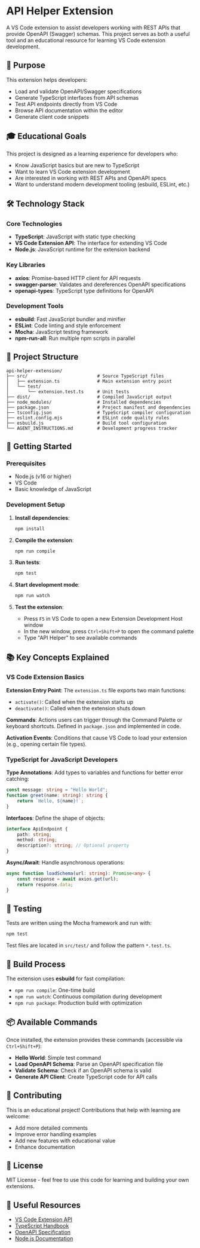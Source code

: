 # API Helper Extension

A VS Code extension to assist developers working with REST APIs that provide OpenAPI (Swagger) schemas. This project serves as both a useful tool and an educational resource for learning VS Code extension development.

## 🎯 Purpose

This extension helps developers:
- Load and validate OpenAPI/Swagger specifications
- Generate TypeScript interfaces from API schemas
- Test API endpoints directly from VS Code
- Browse API documentation within the editor
- Generate client code snippets

## 🎓 Educational Goals

This project is designed as a learning experience for developers who:
- Know JavaScript basics but are new to TypeScript
- Want to learn VS Code extension development
- Are interested in working with REST APIs and OpenAPI specs
- Want to understand modern development tooling (esbuild, ESLint, etc.)

## 🛠️ Technology Stack

### Core Technologies
- **TypeScript**: JavaScript with static type checking
- **VS Code Extension API**: The interface for extending VS Code
- **Node.js**: JavaScript runtime for the extension backend

### Key Libraries
- **axios**: Promise-based HTTP client for API requests
- **swagger-parser**: Validates and dereferences OpenAPI specifications
- **openapi-types**: TypeScript type definitions for OpenAPI

### Development Tools
- **esbuild**: Fast JavaScript bundler and minifier
- **ESLint**: Code linting and style enforcement
- **Mocha**: JavaScript testing framework
- **npm-run-all**: Run multiple npm scripts in parallel

## 📁 Project Structure

```
api-helper-extension/
├── src/                          # Source TypeScript files
│   ├── extension.ts              # Main extension entry point
│   └── test/
│       └── extension.test.ts     # Unit tests
├── dist/                         # Compiled JavaScript output
├── node_modules/                 # Installed dependencies
├── package.json                  # Project manifest and dependencies
├── tsconfig.json                 # TypeScript compiler configuration
├── eslint.config.mjs             # ESLint code quality rules
├── esbuild.js                    # Build tool configuration
└── AGENT_INSTRUCTIONS.md         # Development progress tracker
```

## 🚀 Getting Started

### Prerequisites
- Node.js (v16 or higher)
- VS Code
- Basic knowledge of JavaScript

### Development Setup

1. **Install dependencies**:
   ```bash
   npm install
   ```

2. **Compile the extension**:
   ```bash
   npm run compile
   ```

3. **Run tests**:
   ```bash
   npm test
   ```

4. **Start development mode**:
   ```bash
   npm run watch
   ```

5. **Test the extension**:
   - Press `F5` in VS Code to open a new Extension Development Host window
   - In the new window, press `Ctrl+Shift+P` to open the command palette
   - Type "API Helper" to see available commands

## 📚 Key Concepts Explained

### VS Code Extension Basics

**Extension Entry Point**: The `extension.ts` file exports two main functions:
- `activate()`: Called when the extension starts up
- `deactivate()`: Called when the extension shuts down

**Commands**: Actions users can trigger through the Command Palette or keyboard shortcuts. Defined in `package.json` and implemented in code.

**Activation Events**: Conditions that cause VS Code to load your extension (e.g., opening certain file types).

### TypeScript for JavaScript Developers

**Type Annotations**: Add types to variables and functions for better error catching:
```typescript
const message: string = "Hello World";
function greet(name: string): string {
    return `Hello, ${name}!`;
}
```

**Interfaces**: Define the shape of objects:
```typescript
interface ApiEndpoint {
    path: string;
    method: string;
    description?: string; // Optional property
}
```

**Async/Await**: Handle asynchronous operations:
```typescript
async function loadSchema(url: string): Promise<any> {
    const response = await axios.get(url);
    return response.data;
}
```

## 🧪 Testing

Tests are written using the Mocha framework and run with:
```bash
npm test
```

Test files are located in `src/test/` and follow the pattern `*.test.ts`.

## 🔧 Build Process

The extension uses **esbuild** for fast compilation:
- `npm run compile`: One-time build
- `npm run watch`: Continuous compilation during development
- `npm run package`: Production build with optimization

## 📦 Available Commands

Once installed, the extension provides these commands (accessible via `Ctrl+Shift+P`):

- **Hello World**: Simple test command
- **Load OpenAPI Schema**: Parse an OpenAPI specification file
- **Validate Schema**: Check if an OpenAPI schema is valid
- **Generate API Client**: Create TypeScript code for API calls

## 🤝 Contributing

This is an educational project! Contributions that help with learning are welcome:
- Add more detailed comments
- Improve error handling examples
- Add new features with educational value
- Enhance documentation

## 📝 License

MIT License - feel free to use this code for learning and building your own extensions.

## 🔗 Useful Resources

- [VS Code Extension API](https://code.visualstudio.com/api)
- [TypeScript Handbook](https://www.typescriptlang.org/docs/)
- [OpenAPI Specification](https://swagger.io/specification/)
- [Node.js Documentation](https://nodejs.org/docs/)
